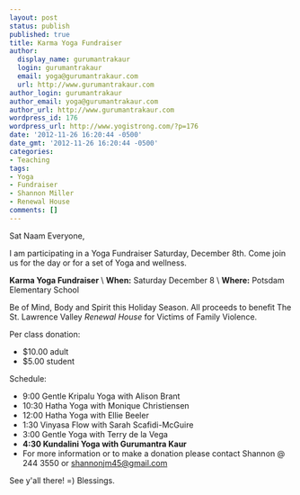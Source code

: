 ```yaml
---
layout: post
status: publish
published: true
title: Karma Yoga Fundraiser
author:
  display_name: gurumantrakaur
  login: gurumantrakaur
  email: yoga@gurumantrakaur.com
  url: http://www.gurumantrakaur.com
author_login: gurumantrakaur
author_email: yoga@gurumantrakaur.com
author_url: http://www.gurumantrakaur.com
wordpress_id: 176
wordpress_url: http://www.yogistrong.com/?p=176
date: '2012-11-26 16:20:44 -0500'
date_gmt: '2012-11-26 16:20:44 -0500'
categories:
- Teaching
tags:
- Yoga
- Fundraiser
- Shannon Miller
- Renewal House
comments: []
---
```

Sat Naam Everyone,

I am participating in a Yoga Fundraiser Saturday, December 8th. Come join us for the day or for a set of Yoga and wellness.

**Karma Yoga Fundraiser** \\
**When:** Saturday December 8 \\
**Where:** Potsdam Elementary School

Be of Mind, Body and Spirit this Holiday Season. All proceeds to benefit The St. Lawrence Valley *Renewal House* for Victims of Family Violence.

<!--more-->

Per class donation:

* $10.00 adult     
* $5.00 student

Schedule:

* 9:00 Gentle Kripalu Yoga with Alison Brant
* 10:30 Hatha Yoga with Monique Christiensen
* 12:00 Hatha Yoga with Ellie Beeler
* 1:30 Vinyasa Flow with Sarah Scafidi-McGuire
* 3:00 Gentle Yoga with Terry de la Vega
* <strong>4:30 Kundalini Yoga with Gurumantra Kaur</strong>
* For more information or to make a donation please contact Shannon @ 244 3550 or shannonjm45@gmail.com

See y'all there! =)
Blessings.
